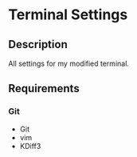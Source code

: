 # Terminal Settings

## Description

All settings for my modified terminal.

## Requirements

### Git

* Git
* vim
* KDiff3

